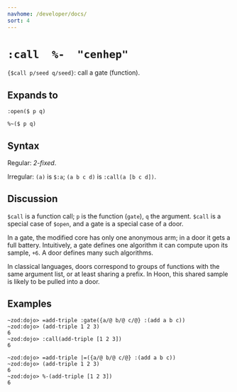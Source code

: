```yaml
---
navhome: /developer/docs/
sort: 4
---
```


# `:call  %-  "cenhep"`

`{$call p/seed q/seed}`: call a gate (function).

## Expands to

```
:open($ p q)
```

```
%~($ p q)
```

## Syntax

Regular: *2-fixed*.

Irregular: `(a)` is `$:a`; `(a b c d)` is `:call(a [b c d])`.

## Discussion

`$call` is a function call; `p` is the function (`gate`), `q` the
argument.  `$call` is a special case of `$open`, and a gate is a
special case of a door.

In a gate, the modified core has only one anonymous arm; in a
door it gets a full battery.  Intuitively, a gate defines one
algorithm it can compute upon its sample, `+6`. A door defines
many such algorithms.

In classical languages, doors correspond to groups of functions 
with the same argument list, or at least sharing a prefix.  In
Hoon, this shared sample is likely to be pulled into a door.

## Examples

```
~zod:dojo> =add-triple :gate({a/@ b/@ c/@} :(add a b c))
~zod:dojo> (add-triple 1 2 3)
6
~zod:dojo> :call(add-triple [1 2 3])
6
```

```
~zod:dojo> =add-triple |=({a/@ b/@ c/@} :(add a b c))
~zod:dojo> (add-triple 1 2 3)
6
~zod:dojo> %-(add-triple [1 2 3])
6
```

